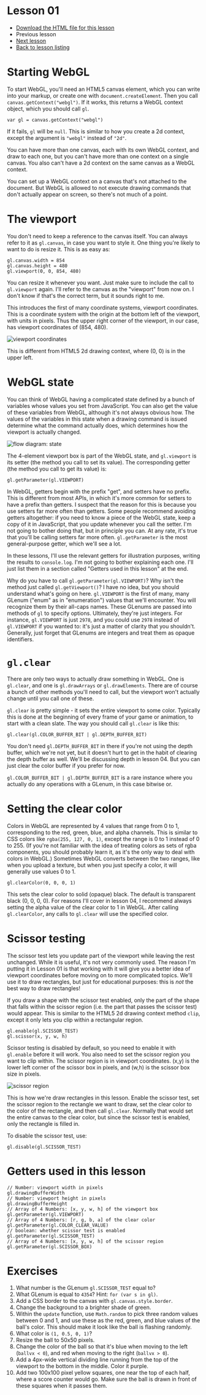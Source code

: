 # Lesson 01

* [Download the HTML file for this lesson](/lessons/01.html?raw=true)
* Previous lesson
* [Next lesson](/lessons/02.md)
* [Back to lesson listing](/lessons/README.md)

Starting WebGL
==============

To start WebGL, you'll need an HTML5 canvas element, which you can write into your markup, or create
one with `document.createElement`. Then you call `canvas.getContext("webgl")`. If it works, this
returns a WebGL context object, which you should call `gl`.

	var gl = canvas.getContext("webgl")

If it fails, `gl` will be `null`. This is similar to how you create a 2d context, except the
argument is `"webgl"` instead of `"2d"`.

You can have more than one canvas, each with its own WebGL context, and draw to each one, but you
can't have more than one context on a single canvas. You also can't have a 2d context on the same
canvas as a WebGL context.

You can set up a WebGL context on a canvas that's not attached to the document. But WebGL is allowed
to not execute drawing commands that don't actually appear on screen, so there's not much of a
point.

The viewport
============

You don't need to keep a reference to the canvas itself. You can always refer to it as `gl.canvas`,
in case you want to style it. One thing you're likely to want to do is resize it. This is as easy
as:

	gl.canvas.width = 854
	gl.canvas.height = 480
	gl.viewport(0, 0, 854, 480)

You can resize it whenever you want. Just make sure to include the call to `gl.viewport` again.
I'll refer to the canvas as the "viewport" from now on. I don't know if that's the correct term, but
it sounds right to me.

This introduces the first of many coordinate systems, viewport coordinates. This is a coordinate
system with the origin at the bottom left of the viewport, with units in pixels. Thus the upper
right corner of the viewport, in our case, has viewport coordinates of (854, 480).

![viewport coordinates](/lessons/img/viewport-coordinates.png?raw=true "viewport run from (0,0) in the lower left to (854, 480) in the upper right")

This is different from HTML5 2d drawing context, where (0, 0) is in the upper left.

WebGL state
===========

You can think of WebGL having a complicated state defined by a bunch of variables whose values you
set from JavaScript. You can also get the value of these variables from WebGL, although it's not
always obvious how. The values of the variables in this state when a drawing command is issued
determine what the command actually does, which determines how the viewport is actually changed.

![flow diagram: state](/lessons/img/flow-diagram-state.png?raw=true "the WebGL state is accessed via getters and setters")

The 4-element viewport box is part of the WebGL state, and `gl.viewport` is its setter (the method
you call to set its value). The corresponding getter (the method you call to get its value) is:

	gl.getParameter(gl.VIEWPORT)

In WebGL, getters begin with the prefix "get", and setters have no prefix. This is different from
most APIs, in which it's more common for setters to have a prefix than getters. I suspect that the
reason for this is because you use setters far more often than getters. Some people recommend
avoiding getters altogether: if you need to know a piece of the WebGL state, keep a copy of it in
JavaScript, that you update whenever you call the setter. I'm not going to bother doing that, but in
principle you can. At any rate, it's true that you'll be calling setters far more often.
`gl.getParameter` is the most general-purpose getter, which we'll see a lot.

In these lessons, I'll use the relevant getters for illustration purposes, writing the results to
`console.log`. I'm not going to bother explaining each one. I'll just list them in a section called
"Getters used in this lesson" at the end.

Why do you have to call `gl.getParameter(gl.VIEWPORT)`? Why isn't the method just called
`gl.getViewport()`? I have no idea, but you should understand what's going on here. `gl.VIEWPORT` is
the first of many, many GLenum ("enum" as in "enumeration") values that we'll encounter. You will
recognize them by their all-caps names. These GLenums are passed into methods of `gl` to specify
options. Ultimately, they're just integers. For instance, `gl.VIEWPORT` is just `2978`, and you
could use `2978` instead of `gl.VIEWPORT` if you wanted to: it's just a matter of clarity that you
shouldn't. Generally, just forget that GLenums are integers and treat them as opaque identifiers.

`gl.clear`
==========

There are only two ways to actually draw something in WebGL. One is `gl.clear`, and one is
`gl.drawArrays` or `gl.drawElements`. There are of course a bunch of other methods you'll need to
call, but the viewport won't actually change until you call one of these.

`gl.clear` is pretty simple - it sets the entire viewport to some color. Typically this is done at
the beginning of every frame of your game or animation, to start with a clean slate. The way you
should call `gl.clear` is like this:

	gl.clear(gl.COLOR_BUFFER_BIT | gl.DEPTH_BUFFER_BIT)

You don't need `gl.DEPTH_BUFFER_BIT` in there if you're not using the depth buffer, which we're not
yet, but it doesn't hurt to get in the habit of clearing the depth buffer as well. We'll be
discussing depth in lesson 04. But you can just clear the color buffer if you prefer for now.

`gl.COLOR_BUFFER_BIT | gl.DEPTH_BUFFER_BIT` is a rare instance where you actually do any operations
with a GLenum, in this case bitwise or.

Setting the clear color
=======================

Colors in WebGL are represented by 4 values that range from 0 to 1, corresponding to the red, green,
blue, and alpha channels. This is similar to CSS colors like `rgba(255, 127, 0, 1)`, except the
range is 0 to 1 instead of 0 to 255. (If you're not familiar with the idea of treating colors as
sets of rgba components, you should probably learn it, as it's the only way to deal with colors in
WebGL.) Sometimes WebGL converts between the two ranges, like when you upload a texture, but when
you just specify a color, it will generally use values 0 to 1.

	gl.clearColor(0, 0, 0, 1)

This sets the clear color to solid (opaque) black. The default is transparent black (0, 0, 0, 0).
For reasons I'll cover in lesson 04, I recommend always setting the alpha value of the clear color
to 1 in WebGL. After calling `gl.clearColor`, any calls to `gl.clear` will use the specified color.

Scissor testing
===============

The scissor test lets you update part of the viewport while leaving the rest unchanged. While it is
useful, it's not very commonly used. The reason I'm putting it in Lesson 01 is that working with it
will give you a better idea of viewport coordinates before moving on to more complicated topics.
We'll use it to draw rectangles, but just for educational purposes: this is *not* the best way to
draw rectangles!

If you draw a shape with the scissor test enabled, only the part of the shape that falls within the
scissor region (i.e. the part that passes the scissor test) would appear. This is similar to the
HTML5 2d drawing context method `clip`, except it only lets you clip within a rectangular region.

	gl.enable(gl.SCISSOR_TEST)
	gl.scissor(x, y, w, h)

Scissor testing is disabled by default, so you need to enable it with `gl.enable` before it will
work. You also need to set the scissor region you want to clip within. The scissor region is in
viewport coordinates. (x,y) is the lower left corner of the scissor box in pixels, and (w,h) is the
scissor box size in pixels.

![scissor region](/lessons/img/scissor-region.png?raw=true "when scissor testing is enabled, objects drawn are clipped to the scissor region")

This is how we're draw rectangles in this lesson. Enable the scissor test, set the scissor region to
the rectangle we want to draw, set the clear color to the color of the rectangle, and then call
`gl.clear`. Normally that would set the entire canvas to the clear color, but since the scissor test
is enabled, only the rectangle is filled in.

To disable the scissor test, use:

	gl.disable(gl.SCISSOR_TEST)

Getters used in this lesson
===========================

	// Number: viewport width in pixels
	gl.drawingBufferWidth
	// Number: viewport height in pixels
	gl.drawingBufferHeight
	// Array of 4 Numbers: [x, y, w, h] of the viewport box
	gl.getParameter(gl.VIEWPORT)
	// Array of 4 Numbers: [r, g, b, a] of the clear color
	gl.getParameter(gl.COLOR_CLEAR_VALUE)
	// boolean: whether scissor test is enabled
	gl.getParameter(gl.SCISSOR_TEST)
	// Array of 4 Numbers: [x, y, w, h] of the scissor region
	gl.getParameter(gl.SCISSOR_BOX)

Exercises
=========

1. What number is the GLenum `gl.SCISSOR_TEST` equal to?
1. What GLenum is equal to `4354`? Hint: `for (var s in gl)`.
1. Add a CSS border to the canvas with `gl.canvas.style.border`.
1. Change the background to a brighter shade of green.
1. Within the `update` function, use `Math.random` to pick three random values between 0 and 1, and
use these as the red, green, and blue values of the ball's color. This should make it look like the
ball is flashing randomly.
1. What color is `(1, 0.5, 0, 1)`?
1. Resize the ball to 50x50 pixels.
1. Change the color of the ball so that it's blue when moving to the left (`ballvx < 0`), and red
when moving to the right (`ballvx > 0`).
1. Add a 4px-wide vertical dividing line running from the top of the viewport to the bottom in the
middle. Color it purple.
1. Add two 100x100 pixel yellow squares, one near the top of each half, where a score counter would
go. Make sure the ball is drawn in front of these squares when it passes them.

